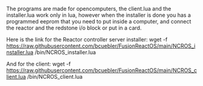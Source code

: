 The programs are made for opencomputers, the client.lua  and the installer.lua work only in lua, however when the installer is done you has a programmed eeprom that you need to put inside a computer, and connect the reactor and the redstone i/o block or put in a card.

Here is the link for the Reactor controller server installer:
wget -f https://raw.githubusercontent.com/bcuebler/FusionReactOS/main/NCROS_installer.lua /bin/NCROS_installer.lua

And for the client:
wget -f https://raw.githubusercontent.com/bcuebler/FusionReactOS/main/NCROS_client.lua /bin/NCROS_client.lua
